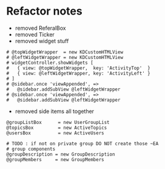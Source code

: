 # Refactor notes

- removed ReferalBox
- removed Ticker
- removed widget stuff

```
# @topWidgetWrapper  = new KDCustomHTMLView
# @leftWidgetWrapper = new KDCustomHTMLView
# widgetController.showWidgets [
#   { view: @topWidgetWrapper,  key: 'ActivityTop'  }
#   { view: @leftWidgetWrapper, key: 'ActivityLeft' }
# ]
# @sidebar.once 'viewAppended', =>
#   @sidebar.addSubView @leftWidgetWrapper
# @sidebar.once 'viewAppended', =>
#   @sidebar.addSubView @leftWidgetWrapper
```

- removed side items all together

```
@groupListBox      = new UserGroupList
@topicsBox         = new ActiveTopics
@usersBox          = new ActiveUsers

# TODO : if not on private group DO NOT create those ~EA
# group components
@groupDescription = new GroupDescription
@groupMembers     = new GroupMembers
```